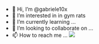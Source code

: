 - 👋 Hi, I’m @gabriele10x
- 👀 I’m interested in in gym rats
- 🌱 I’m currently learning ...
- 💞️ I’m looking to collaborate on ...
- 📫 How to reach me ...
![](https://tenor.com/Iolv.gif)
<!---
gabriele10x/gabriele10x is a ✨ special ✨ repository because its `README.md` (this file) appears on your GitHub profile.
You can click the Preview link to take a look at your changes.
--->

